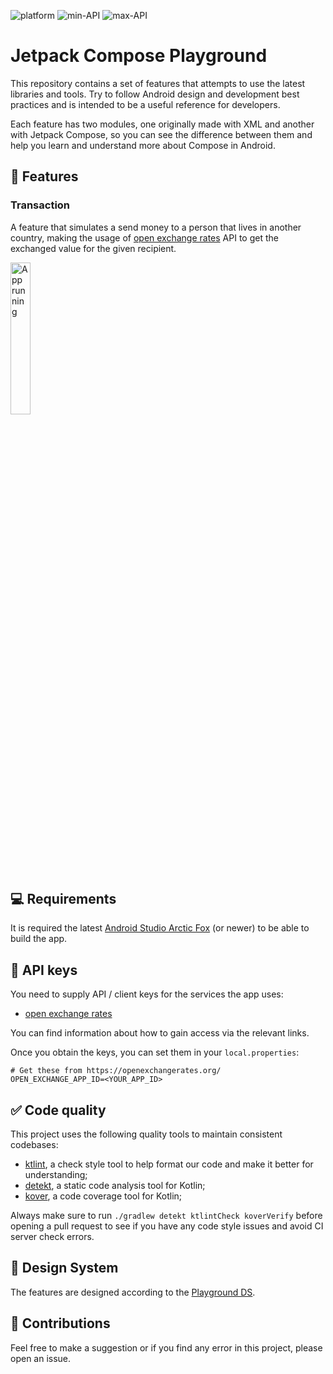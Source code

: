 ![platform](https://shields.io/badge/platform-android-green.svg)
![min-API](https://shields.io/badge/min--API-23-brightgreen.svg)
![max-API](https://shields.io/badge/max--API-31-brightgreen.svg)

# Jetpack Compose Playground

This repository contains a set of features that attempts to use the latest libraries and tools. Try to follow Android design and development best practices and is intended to be a useful reference for developers.

Each feature has two modules, one originally made with XML and another with Jetpack Compose, so you can see the difference between them and help you learn and understand more about Compose in Android.

## 🧬 Features

### Transaction

A feature that simulates a send money to a person that lives in another country, making the usage of [open exchange rates](https://openexchangerates.org/) API to get the exchanged value for the given recipient.

<img src="showcase.gif" alt="App running" width="25%" height="25%" />

## 💻 Requirements

It is required the latest [Android Studio Arctic Fox](https://developer.android.com/studio) (or newer) to be able to build the app.

## 🔑 API keys

You need to supply API / client keys for the services the app uses:

- [open exchange rates](https://openexchangerates.org/)

You can find information about how to gain access via the relevant links.

Once you obtain the keys, you can set them in your `local.properties`:

```
# Get these from https://openexchangerates.org/
OPEN_EXCHANGE_APP_ID=<YOUR_APP_ID>
```

## ✅ Code quality

This project uses the following quality tools to maintain consistent codebases:

- [ktlint](https://github.com/pinterest/ktlint), a check style tool to help format our code and make it better for understanding;
- [detekt](https://github.com/detekt/detekt), a static code analysis tool for Kotlin;
- [kover](https://github.com/Kotlin/kotlinx-kover), a code coverage tool for Kotlin;

Always make sure to run `./gradlew detekt ktlintCheck koverVerify` before opening a pull request to see if you have any code style issues and avoid CI server check errors.

## 🎨 Design System

The features are designed according to the [Playground DS](https://www.figma.com/file/gxsSq4J4iEXazXogeDu5CC/Playground-DS?node-id=0%3A1).

## 🤝 Contributions

Feel free to make a suggestion or if you find any error in this project, please open an issue.